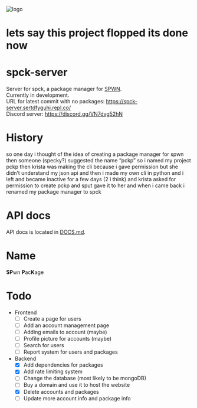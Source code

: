 ![logo](https://raw.githubusercontent.com/sertdfyguhi/spck-server/master/spck-long.png)

# lets say this project flopped its done now

# spck-server
Server for spck, a package manager for [SPWN](https://github.com/Spu7Nix/SPWN-language).  
Currently in development.  
URL for latest commit with no packages: https://spck-server.sertdfyguhi.repl.co/  
Discord server: https://discord.gg/VN7dvg52hN

# History
so one day i thought of the idea of creating a package manager for spwn then someone (specky?) suggested the name “pckp” so i named my project pckp then krista was making the cli because i gave permission but she didn’t understand my json api and then i made my own cli in python and i  left and became inactive for a few days (2 i think) and krista asked for permission to create  pckp and sput gave it to her and when i came back i renamed my package manager to spck

# API docs
API docs is located in [DOCS.md](https://github.com/sertdfyguhi/spck-server/blob/master/DOCS.md).

# Name
**SP**wn **P**ac**K**age

# Todo
- Frontend
  - [ ] Create a page for users
  - [ ] Add an account management page
  - [ ] Adding emails to account (maybe)
  - [ ] Profile picture for accounts (maybe)
  - [ ] Search for users
  - [ ] Report system for users and packages

- Backend
  - [x] Add dependencies for packages
  - [x] Add rate limiting system
  - [ ] Change the database (most likely to be mongoDB)
  - [ ] Buy a domain and use it to host the website
  - [x] Delete accounts and packages
  - [ ] Update more account info and package info
